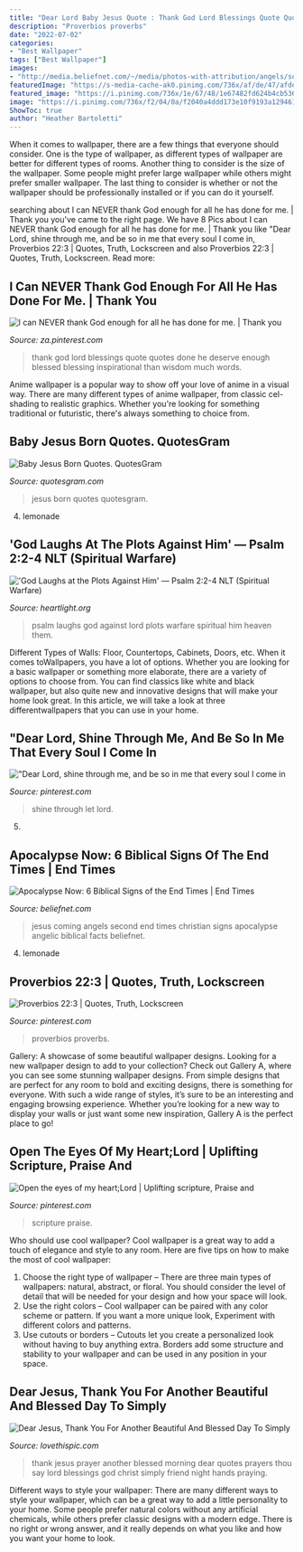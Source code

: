 ```yaml
---
title: "Dear Lord Baby Jesus Quote : Thank God Lord Blessings Quote Quotes Done He Deserve Enough Blessed Blessing Inspirational Than Wisdom Much Words"
description: "Proverbios proverbs"
date: "2022-07-02"
categories:
- "Best Wallpaper"
tags: ["Best Wallpaper"]
images:
- "http://media.beliefnet.com/~/media/photos-with-attribution/angels/secondcoming.jpg"
featuredImage: "https://s-media-cache-ak0.pinimg.com/736x/af/de/47/afde475cc46b33e6e432c2e53f70f848.jpg"
featured_image: "https://i.pinimg.com/736x/1e/67/48/1e67482fd624b4cb536e624f5e30ae5c.jpg"
image: "https://i.pinimg.com/736x/f2/04/0a/f2040a4ddd173e10f9193a129461b46e--thank-you-lord-thank-u.jpg"
ShowToc: true
author: "Heather Bartoletti"
---
```



When it comes to wallpaper, there are a few things that everyone should consider. One is the type of wallpaper, as different types of wallpaper are better for different types of rooms. Another thing to consider is the size of the wallpaper. Some people might prefer large wallpaper while others might prefer smaller wallpaper. The last thing to consider is whether or not the wallpaper should be professionally installed or if you can do it yourself.

	

		
searching about I can NEVER thank God enough for all he has done for me. | Thank you you've came to the right page. We have 8 Pics about I can NEVER thank God enough for all he has done for me. | Thank you like &quot;Dear Lord, shine through me, and be so in me that every soul I come in, Proverbios 22:3 | Quotes, Truth, Lockscreen and also Proverbios 22:3 | Quotes, Truth, Lockscreen. Read more:
		
    
## I Can NEVER Thank God Enough For All He Has Done For Me. | Thank You

<img loading=lazy src="https://i.pinimg.com/736x/f2/04/0a/f2040a4ddd173e10f9193a129461b46e--thank-you-lord-thank-u.jpg" onerror="this.onerror=null;this.src='https://tse3.mm.bing.net/th?id=OIP.f_W0MG7Zvtwxs1fYU2SNJAHaHa&amp;pid=15.1';" alt="I can NEVER thank God enough for all he has done for me. | Thank you">

_Source: za.pinterest.com_

>thank god lord blessings quote quotes done he deserve enough blessed blessing inspirational than wisdom much words. 

	

Anime wallpaper is a popular way to show off your love of anime in a visual way. There are many different types of anime wallpaper, from classic cel-shading to realistic graphics. Whether you're looking for something traditional or futuristic, there's always something to choice from.

    
## Baby Jesus Born Quotes. QuotesGram

<img loading=lazy src="https://cdn.quotesgram.com/img/72/26/1494646351-baby-jesus-born-ebeacon-masthead.jpg" onerror="this.onerror=null;this.src='https://tse1.mm.bing.net/th?id=OIP.MwgCR-mwYJmiTfFhN5X53AHaCt&amp;pid=15.1';" alt="Baby Jesus Born Quotes. QuotesGram">

_Source: quotesgram.com_

>jesus born quotes quotesgram. 

	

4. lemonade 

    
## &#039;God Laughs At The Plots Against Him&#039; — Psalm 2:2-4 NLT (Spiritual Warfare)

<img loading=lazy src="https://img.heartlight.org/overlazy/creations/12068.jpg" onerror="this.onerror=null;this.src='https://tse3.mm.bing.net/th?id=OIP._GOQYWbsbwWv4jTr5f2yTAHaE8&amp;pid=15.1';" alt="&#039;God Laughs at the Plots Against Him&#039; — Psalm 2:2-4 NLT (Spiritual Warfare)">

_Source: heartlight.org_

>psalm laughs god against lord plots warfare spiritual him heaven them. 

	

Different Types of Walls: Floor, Countertops, Cabinets, Doors, etc.
When it comes toWallpapers, you have a lot of options. Whether you are looking for a basic wallpaper or something more elaborate, there are a variety of options to choose from. You can find classics like white and black wallpaper, but also quite new and innovative designs that will make your home look great. In this article, we will take a look at three differentwallpapers that you can use in your home.

    
## &quot;Dear Lord, Shine Through Me, And Be So In Me That Every Soul I Come In

<img loading=lazy src="https://s-media-cache-ak0.pinimg.com/736x/af/de/47/afde475cc46b33e6e432c2e53f70f848.jpg" onerror="this.onerror=null;this.src='https://tse2.mm.bing.net/th?id=OIP.K10xgCnXghSvbJ1X0uh-5gHaEI&amp;pid=15.1';" alt="&quot;Dear Lord, shine through me, and be so in me that every soul I come in">

_Source: pinterest.com_

>shine through let lord. 

	

5.

    
## Apocalypse Now: 6 Biblical Signs Of The End Times | End Times

<img loading=lazy src="http://media.beliefnet.com/~/media/photos-with-attribution/angels/secondcoming.jpg" onerror="this.onerror=null;this.src='https://tse2.mm.bing.net/th?id=OIP.SSPZwTh71HzQKLMDMo5YSQHaFj&amp;pid=15.1';" alt="Apocalypse Now: 6 Biblical Signs of the End Times | End Times">

_Source: beliefnet.com_

>jesus coming angels second end times christian signs apocalypse angelic biblical facts beliefnet. 

	

4. lemonade 

    
## Proverbios 22:3 | Quotes, Truth, Lockscreen

<img loading=lazy src="https://i.pinimg.com/736x/1e/67/48/1e67482fd624b4cb536e624f5e30ae5c.jpg" onerror="this.onerror=null;this.src='https://tse2.mm.bing.net/th?id=OIP.dbQFy5l20pT7zTmfsghoCAD6D6&amp;pid=15.1';" alt="Proverbios 22:3 | Quotes, Truth, Lockscreen">

_Source: pinterest.com_

>proverbios proverbs. 

	

Gallery: A showcase of some beautiful wallpaper designs.
Looking for a new wallpaper design to add to your collection? Check out Gallery A, where you can see some stunning wallpaper designs. From simple designs that are perfect for any room to bold and exciting designs, there is something for everyone. With such a wide range of styles, it’s sure to be an interesting and engaging browsing experience. Whether you’re looking for a new way to display your walls or just want some new inspiration, Gallery A is the perfect place to go!





	
	
    
## Open The Eyes Of My Heart;Lord | Uplifting Scripture, Praise And

<img loading=lazy src="https://i.pinimg.com/736x/b2/03/a2/b203a22dda89d070e6a20bdf4412b39c--praise-songs-worship-songs.jpg" onerror="this.onerror=null;this.src='https://tse1.mm.bing.net/th?id=OIP.7Ctx_3PVsAuX_zAwK5ygzgHaHa&amp;pid=15.1';" alt="Open the eyes of my heart;Lord | Uplifting scripture, Praise and">

_Source: pinterest.com_

>scripture praise. 

	

Who should use cool wallpaper?
Cool wallpaper is a great way to add a touch of elegance and style to any room. Here are five tips on how to make the most of cool wallpaper: 
1) Choose the right type of wallpaper – There are three main types of wallpapers: natural, abstract, or floral. You should consider the level of detail that will be needed for your design and how your space will look. 
2) Use the right colors – Cool wallpaper can be paired with any color scheme or pattern. If you want a more unique look, Experiment with different colors and patterns. 
3) Use cutouts or borders – Cutouts let you create a personalized look without having to buy anything extra. Borders add some structure and stability to your wallpaper and can be used in any position in your space.

    
## Dear Jesus, Thank You For Another Beautiful And Blessed Day To Simply

<img loading=lazy src="http://www.lovethispic.com/uploaded_images/327219-Dear-Jesus-Thank-You-For-Another-Beautiful-And-Blessed-Day-To-Simply-Say-how-Great-Thou-Art-.jpg" onerror="this.onerror=null;this.src='https://tse3.mm.bing.net/th?id=OIP.0AQBh2q8fe-V44qj9DuqxQHaHa&amp;pid=15.1';" alt="Dear Jesus, Thank You For Another Beautiful And Blessed Day To Simply">

_Source: lovethispic.com_

>thank jesus prayer another blessed morning dear quotes prayers thou say lord blessings god christ simply friend night hands praying. 

	

Different ways to style your wallpaper:
There are many different ways to style your wallpaper, which can be a great way to add a little personality to your home. Some people prefer natural colors without any artificial chemicals, while others prefer classic designs with a modern edge. There is no right or wrong answer, and it really depends on what you like and how you want your home to look.

